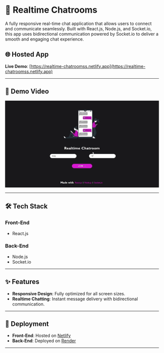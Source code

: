 # 💬 Realtime Chatrooms

A fully responsive real-time chat application that allows users to connect and communicate seamlessly. Built with React.js, Node.js, and Socket.io, this app uses bidirectional communication powered by Socket.io to deliver a smooth and engaging chat experience.

## 🌐 Hosted App
**Live Demo**: [https://realtime-chatroomss.netlify.app](https://realtime-chatroomss.netlify.app)

---

## 🎥 Demo Video
![Demo Preview](./screenshots/chat.gif)

---

## 🛠️ Tech Stack

### Front-End
- React.js

### Back-End
- Node.js
- Socket.io


---

## ✨ Features
- **Responsive Design**: Fully optimized for all screen sizes.
- **Realtime Chatting**: Instant message delivery with bidirectional communication.

---

## 🚀 Deployment
- **Front-End**: Hosted on [Netlify](https://www.netlify.com)
- **Back-End**: Deployed on [Render](https://render.com)

---




